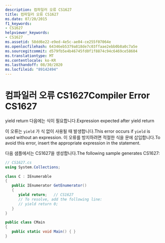 ```yaml
---
description: 컴파일러 오류 CS1627
title: 컴파일러 오류 CS1627
ms.date: 07/20/2015
f1_keywords:
- CS1627
helpviewer_keywords:
- CS1627
ms.assetid: 58dd6e22-e9ed-4e5c-ae04-ce255f07064e
ms.openlocfilehash: 64346eb5379a818de7c03ffaae2ebb0b8a0c7a5e
ms.sourcegitcommit: d579fb5e4b46745fd0f1f8874c94c6469ce58604
ms.translationtype: MT
ms.contentlocale: ko-KR
ms.lasthandoff: 08/30/2020
ms.locfileid: "89142494"
---
```

# <a name="compiler-error-cs1627"></a><span data-ttu-id="02581-103">컴파일러 오류 CS1627</span><span class="sxs-lookup"><span data-stu-id="02581-103">Compiler Error CS1627</span></span>
<span data-ttu-id="02581-104">yield return 다음에는 식이 필요합니다.</span><span class="sxs-lookup"><span data-stu-id="02581-104">Expression expected after yield return</span></span>  
  
 <span data-ttu-id="02581-105">이 오류는 `yield` 가 식 없이 사용될 때 발생합니다.</span><span class="sxs-lookup"><span data-stu-id="02581-105">This error occurs if `yield` is used without an expression.</span></span> <span data-ttu-id="02581-106">이 오류를 방지하려면 적절한 식을 문에 삽입합니다.</span><span class="sxs-lookup"><span data-stu-id="02581-106">To avoid this error, insert the appropriate expression in the statement.</span></span>  
  
 <span data-ttu-id="02581-107">다음 샘플에서는 CS1627을 생성합니다.</span><span class="sxs-lookup"><span data-stu-id="02581-107">The following sample generates CS1627:</span></span>  
  
```csharp  
// CS1627.cs  
using System.Collections;  
  
class C : IEnumerable  
{  
   public IEnumerator GetEnumerator()  
   {  
      yield return;   // CS1627  
      // To resolve, add the following line:  
      // yield return 0;  
   }  
}  
  
public class CMain  
{  
   public static void Main() { }  
}  
```
